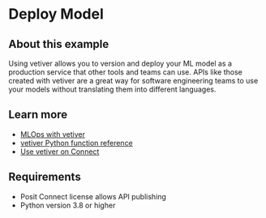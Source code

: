 # Deploy Model

## About this example

Using vetiver allows you to version and deploy your ML model as a production service that other tools and teams can use. APIs like those created with vetiver are a great way for software engineering teams to use your models without translating them into different languages.


## Learn more

* [MLOps with vetiver](https://vetiver.rstudio.com/)
* [vetiver Python function reference](https://rstudio.github.io/vetiver-python/)
* [Use vetiver on Connect](https://docs.posit.co/connect/user/vetiver/)

## Requirements

* Posit Connect license allows API publishing
* Python version 3.8 or higher
